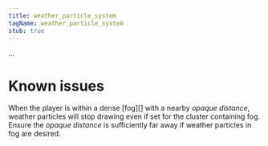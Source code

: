 ```yaml
---
title: weather_particle_system
tagName: weather_particle_system
stub: true
---
```

...

# Known issues
When the player is within a dense [fog][] with a nearby _opaque distance_, weather particles will stop drawing even if set for the cluster containing fog. Ensure the _opaque distance_ is sufficiently far away if weather particles in fog are desired.
